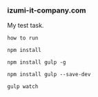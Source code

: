 ### izumi-it-company.com
 
My test task.

```
how to run
```

``` $bash
npm install
```
```
npm install gulp -g
```
```
npm install gulp --save-dev
```
```
gulp watch
